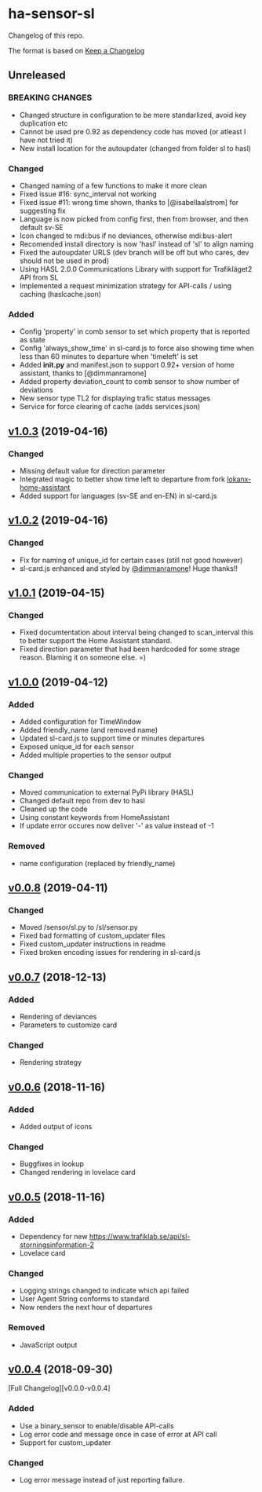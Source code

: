 # ha-sensor-sl

Changelog of this repo.

The format is based on [Keep a Changelog][keep-a-changelog]
<!-- and this project adheres to [Semantic Versioning][semantic-versioning]. -->

## Unreleased

### BREAKING CHANGES
- Changed structure in configuration to be more standarlized, avoid key duplication etc
- Cannot be used pre 0.92 as dependency code has moved (or atleast I have not tried it)
- New install location for the autoupdater (changed from folder sl to hasl)

### Changed
- Changed naming of a few functions to make it more clean
- Fixed issue #16: sync_interval not working
- Fixed issue #11: wrong time shown, thanks to [@isabellaalstrom] for suggesting fix
- Language is now picked from config first, then from browser, and then default sv-SE
- Icon changed to mdi:bus if no deviances, otherwise mdi:bus-alert
- Recomended install directory is now 'hasl' instead of 'sl' to align naming
- Fixed the autoupdater URLS (dev branch will be off but who cares, dev should not be used in prod)
- Using HASL 2.0.0 Communications Library with support for Trafikläget2 API from SL
- Implemented a request minimization strategy for API-calls / using caching (haslcache.json)

### Added
- Config 'property' in comb sensor to set which property that is reported as state
- Config 'always_show_time' in sl-card.js to force also showing time when less than 60 minutes to departure when 'timeleft' is set
- Added __init.py__ and manifest.json to support 0.92+ version of home assistant, thanks to [@dimmanramone] 
- Added property deviation_count to comb sensor to show number of deviations
- New sensor type TL2 for displaying trafic status messages
- Service for force clearing of cache (adds services.json)

## [v1.0.3] (2019-04-16)

### Changed
- Missing default value for direction parameter
- Integrated magic to better show time left to departure from fork [lokanx-home-assistant](https://github.com/lokanx-home-assistant/ha-sensor-sl/commit/df7de55f040a7fab5b15be176ec5d61400b1dbba)
- Added support for languages (sv-SE and en-EN) in sl-card.js

## [v1.0.2] (2019-04-16)

### Changed
- Fix for naming of unique_id for certain cases (still not good however)
- sl-card.js enhanced and styled by [@dimmanramone](https://github.com/dimmanramone)! Huge thanks!!

## [v1.0.1] (2019-04-15)

### Changed
- Fixed documtentation about interval being changed to scan_interval this to better support the Home Assistant standard.
- Fixed direction parameter that had been hardcoded for some strage reason. Blaming it on someone else. =)

## [v1.0.0] (2019-04-12)

### Added
- Added configuration for TimeWindow
- Added friendly_name (and removed name)
- Updated sl-card.js to support time or minutes departures
- Exposed unique_id for each sensor
- Added multiple properties to the sensor output

### Changed
- Moved communication to external PyPi library (HASL)
- Changed default repo from dev to hasl
- Cleaned up the code
- Using constant keywords from HomeAssistant
- If update error occures now deliver '-' as value instead of -1

### Removed
- name configuration (replaced by friendly_name)

## [v0.0.8] (2019-04-11)

### Changed
- Moved /sensor/sl.py to /sl/sensor.py
- Fixed bad formatting of custom_updater files
- Fixed custom_updater instructions in readme
- Fixed broken encoding issues for rendering in sl-card.js

## [v0.0.7] (2018-12-13)

### Added
- Rendering of deviances
- Parameters to customize card

### Changed
- Rendering strategy

## [v0.0.6] (2018-11-16)

### Added
- Added output of icons

### Changed
- Buggfixes in lookup
- Changed rendering in lovelace card

## [v0.0.5] (2018-11-16)

### Added
- Dependency for new https://www.trafiklab.se/api/sl-storningsinformation-2
- Lovelace card

### Changed
- Logging strings changed to indicate which api failed
- User Agent String conforms to standard
- Now renders the next hour of departures

### Removed
- JavaScript output

## [v0.0.4] (2018-09-30)

[Full Changelog][v0.0.0-v0.0.4]

### Added
- Use a binary_sensor to enable/disable API-calls
- Log error code and message once in case of error at API call
- Support for custom_updater

### Changed
- Log error message instead of just reporting failure.

[keep-a-changelog]: http://keepachangelog.com/en/1.0.0/
[v1.0.4]: https://github.com/dsorlov/ha-sensor-sl/tree/v1.0.4
[v1.0.3]: https://github.com/dsorlov/ha-sensor-sl/tree/v1.0.3
[v1.0.2]: https://github.com/dsorlov/ha-sensor-sl/tree/v1.0.2
[v1.0.1]: https://github.com/dsorlov/ha-sensor-sl/tree/v1.0.1
[v1.0.0]: https://github.com/dsorlov/ha-sensor-sl/tree/v1.0.0
[v0.0.8]: https://github.com/dsorlov/ha-sensor-sl/tree/v0.0.8
[v0.0.7]: https://github.com/dsorlov/ha-sensor-sl/tree/v0.0.7
[v0.0.6]: https://github.com/dsorlov/ha-sensor-sl/tree/v0.0.6
[v0.0.5]: https://github.com/dsorlov/ha-sensor-sl/tree/v0.0.5
[v0.0.4]: https://github.com/fredrikbaberg/ha-sensor-sl/tree/v0.0.4
